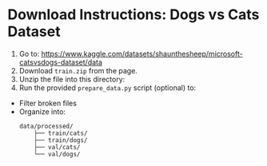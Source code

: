 # Download Instructions: Dogs vs Cats Dataset

1. Go to: https://www.kaggle.com/datasets/shaunthesheep/microsoft-catsvsdogs-dataset/data
2. Download `train.zip` from the page.
3. Unzip the file into this directory:
4. Run the provided `prepare_data.py` script (optional) to:
- Filter broken files
- Organize into:
  ```
  data/processed/
      ├── train/cats/
      ├── train/dogs/
      ├── val/cats/
      └── val/dogs/
  ```